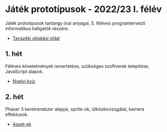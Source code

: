 # Játék prototípusok - 2022/23 I. félév
Játék prototípusok tantárgy órai anyagai, 5. féléves programtervező informatikus hallgatók részére. 

- [Tanszéki oktatási oldal](https://oktatas.iit.uni-miskolc.hu/doku.php?id=tanszek:oktatas:jatek_prototipusok:jatek_prototipusok)

## 1. hét
Féléves követelmények ismertetése, szükséges szoftverek telepítése, JavaScript alapok.

- [Nyelvi kvíz](https://github.com/aron123/jatek-prototipusok-2022/blob/master/01-language-quiz/)

## 2. hét
Phaser 3 keretrendszer alapjai, sprite-ok, ütközésvizsgálat, kamera effektusok.

- [Asset-ek](https://github.com/aron123/jatek-prototipusok-2022/raw/master/02-assets.zip)
